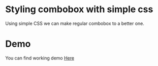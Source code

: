 # Styling combobox with simple css
Using simple CSS we can make regular combobox to a better one.

# Demo
You can find working demo [Here](https://doing007.github.io/showcase/combobox-styling/)
